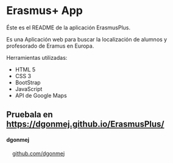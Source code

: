 Erasmus+ App
==========

Éste es el README de la aplicación ErasmusPlus.

Es una Aplicación web para buscar la localización de alumnos y profesorado de Eramus en Europa.

Herramientas utilizadas:
+ HTML 5
+ CSS 3
+ BootStrap
+ JavaScript
+ API de Google Maps

## Pruebala en https://dgonmej.github.io/ErasmusPlus/


#### dgonmej

&nbsp;&nbsp;&nbsp;&nbsp;[github.com/dgonmej](https://github.com/dgonmej)
